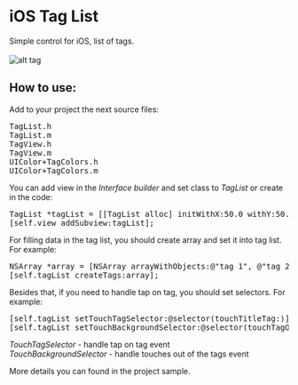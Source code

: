 iOS Tag List
============

Simple control for iOS, list of tags.<br><br>
![alt tag](https://raw.github.com/maximbilan/ios_tag_list/master/img/img1.png)
## How to use:
Add to your project the next source files: <br>
<pre>
TagList.h
TagList.m
TagView.h
TagView.m
UIColor+TagColors.h
UIColor+TagColors.m
</pre>
You can add view in the <i>Interface builder</i> and set class to <i>TagList</i> or create in the code: <br>
<pre>
TagList *tagList = [[TagList alloc] initWithX:50.0 withY:50.0];
[self.view addSubview:tagList];
</pre>
For filling data in the tag list, you should create array and set it into tag list. For example:
<pre>
NSArray *array = [NSArray arrayWithObjects:@"tag 1", @"tag 2", @"tag 3", nil];
[self.tagList createTags:array];
</pre>
Besides that, if you need to handle tap on tag, you should set selectors. For example:
<pre>
[self.tagList setTouchTagSelector:@selector(touchTitleTag:)];
[self.tagList setTouchBackgroundSelector:@selector(touchTagOnBackground)];
</pre>

<i>TouchTagSelector</i> - handle tap on tag event<br>
<i>TouchBackgroundSelector</i> - handle touches out of the tags event

More details you can found in the project sample.
